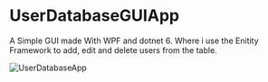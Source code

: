# UserDatabaseGUIApp
 
A Simple GUI made With WPF and dotnet 6.
Where i use the Enitity Framework to add, edit and delete users from the table.

![UserDatabaseApp](https://user-images.githubusercontent.com/106762674/184346886-d9e316db-99c9-4664-a25d-a1c99f8efaf3.PNG)
